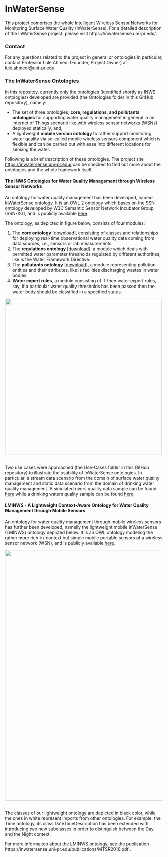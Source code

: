 # InWaterSense
<p>This project comprises the whole Intelligent Wireless Sensor Networks for Monitoring Surface Water Quality (InWaterSense). For a detailed description of the InWaterSense project, please visit https://inwatersense.uni-pr.edu/.</p>

<h3>Contact</h3>
<p>
For any questions related to the project in general or ontologies in particular, contact Professor Lule Ahmedi (Founder, Project Owner) at <a href="mailto:lule.ahmedi@uni-pr.edu?subject=InWaterSense">lule.ahmedi@uni-pr.edu</a>
</p>

<h3>The InWaterSense Ontologies</h3>
<p>In this repositoy, currently only the ontologies (identified shortly as INWS ontologies) developed are provided (the Ontologies folder in this GitHub repository), namely:
<ul>
	<li>The set of three ontologies, <b>core, regulations, and pollutants ontologies</b> for supporting water quality management in general in an Internet of Things scenario like with wireless sensor networks (WSNs) deployed statically, and,</li>
	<li>A lightweight <b>mobile version ontology</b> to rather support monitoring water quality via so-called mobile wireless sensors component which is flexible and can be carried out with ease into different locations for sensing the water.</li>
</ul>

Following is a brief description of these ontologies. The project site https://inwatersense.uni-pr.edu/ can be checked to find out more about the ontologies and the whole framework itself.
</p>

<h4>The INWS Ontologies for Water Quality Management through Wireless Sensor Networks</h4>
            <p>
                An ontology for water quality management has been developed, named InWaterSense ontology. It is an OWL 2 ontology
                 which bases on the SSN ontology developed by W3C Semantic Sensor Network Incubator Group (SSN-XG), and is publicly
                 available <a class='' href="https://github.com/InWaterSense/lule-ahmedi/Ontologies/inws-all3ontologies.owl">here</a>.
            </p>
            <p>
                The ontology, as depicted in figure below, consists of four modules:
            </p><ol>
                <li>The <b>core ontology</b> <a href="https://github.com/lule-ahmedi/InWaterSense/Ontologies/inws-core.owl">[download]</a>, 
			consisting of classes and relationships for deploying real-time observational water 
                        quality data coming from data sources, i.e., sensors or lab measurements.</li>
                <li>The <b>regulations ontology</b> <a href="https://github.com/lule-ahmedi/InWaterSense/Ontologies/inws-regulations.owl">[download]</a>, 
			a module which deals with permitted water parameter thresholds regulated by 
                        different authorities, like is the Water Framework Directive.</li>
                <li>The <b>pollutants ontology</b> <a href="https://github.com/InWaterSense/lule-ahmedi/Ontologies/inws-pollutants.owl">[download]</a>, 
			a module representing pollution entities and their attributes, 
                        like is facilities discharging wastes in water bodies.</li>
                <li><b>Water expert rules</b>, a module consisting of if-then water expert rules, say, if a particular water
                             quality thresholds has been passed then the water body should be classified in a specified status.</li>
            </ol>

<div align=center><img src="https://inwatersense.uni-pr.edu/Images/inws-all3ontologies.png" align="center" width=500px></br>
</div></br>

<p>
  Two use cases were approached (the Use-Cases folder in this GitHub repository) to illustrate the usability of InWaterSense ontologies. In particular, a stream data 
  scenario from the domain of surface water quality management and static data scenario from the domain of drinking 
  water quality management. A simulated rivers quality data sample can be found 
  <a href="https://github.com/InWaterSense/Ontologies/Use-Cases/rivers_sampledata.owl">here</a> while a drinking waters quality sample can be found <a href="https://github.com/InWaterSense/lule-ahmedi/Ontologies/Use-Cases/drinking_sampledata.owl">here</a>.
</p>



<h4>LMINWS - A Lightweight Context-Aware Ontology for Water Quality Management through Mobile Sensors</h4>
<p>An ontology for water quality management through mobile wireless sensors has further been developed, namelly the lightweight mobile InWaterSense (LMINWS) ontology depicted below. It is an OWL ontology modeling the rather more rich-in-context but simple mobile portable sensors of a wireless sensor network (WSN), and is publicly available <a class='' href="https://github.com/InWaterSense/lule-ahmedi/Ontologies/lminws.owl">here</a>.</p>

<div align=center><img src="https://inwatersense.uni-pr.edu/Images/lminws-ontology.png" align="center" width=800px></br>
</div></br>

<p>The classes of our lightweight ontology are depicted in black color, while the ones in white represent imports from other ontologies. For example, the Time ontology, its class DateTimeDescription has been extended with introducing two new subclasses in order to distinguish between the Day and the Night context.</p>

<p>For more informaiton about the LMINWS ontology, see the publication https://inwatersense.uni-pr.edu/publications/MTSR2016.pdf .</p>
